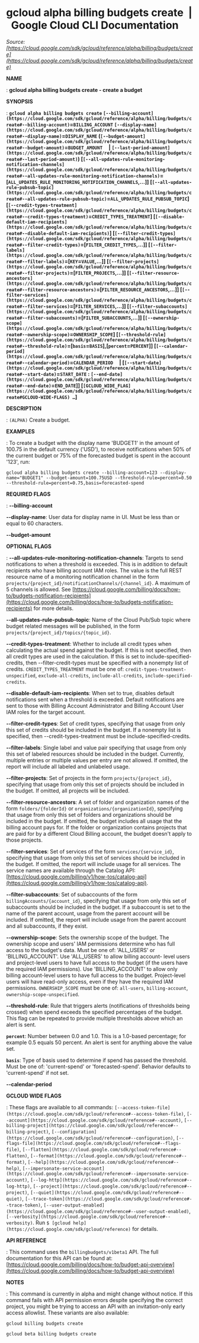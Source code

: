 # gcloud alpha billing budgets create  |  Google Cloud CLI Documentation

*Source: [https://cloud.google.com/sdk/gcloud/reference/alpha/billing/budgets/create](https://cloud.google.com/sdk/gcloud/reference/alpha/billing/budgets/create)*

**NAME**

: **gcloud alpha billing budgets create - create a budget**

**SYNOPSIS**

: **`gcloud alpha billing budgets create` `[--billing-account](https://cloud.google.com/sdk/gcloud/reference/alpha/billing/budgets/create#--billing-account)`=`BILLING_ACCOUNT` `[--display-name](https://cloud.google.com/sdk/gcloud/reference/alpha/billing/budgets/create#--display-name)`=`DISPLAY_NAME` (`[--budget-amount](https://cloud.google.com/sdk/gcloud/reference/alpha/billing/budgets/create#--budget-amount)`=`BUDGET_AMOUNT`     | `[--last-period-amount](https://cloud.google.com/sdk/gcloud/reference/alpha/billing/budgets/create#--last-period-amount)`) [`[--all-updates-rule-monitoring-notification-channels](https://cloud.google.com/sdk/gcloud/reference/alpha/billing/budgets/create#--all-updates-rule-monitoring-notification-channels)`=[`ALL_UPDATES_RULE_MONITORING_NOTIFICATION_CHANNELS`,…]] [`[--all-updates-rule-pubsub-topic](https://cloud.google.com/sdk/gcloud/reference/alpha/billing/budgets/create#--all-updates-rule-pubsub-topic)`=`ALL_UPDATES_RULE_PUBSUB_TOPIC`] [`[--credit-types-treatment](https://cloud.google.com/sdk/gcloud/reference/alpha/billing/budgets/create#--credit-types-treatment)`=`CREDIT_TYPES_TREATMENT`] [`[--disable-default-iam-recipients](https://cloud.google.com/sdk/gcloud/reference/alpha/billing/budgets/create#--disable-default-iam-recipients)`] [`[--filter-credit-types](https://cloud.google.com/sdk/gcloud/reference/alpha/billing/budgets/create#--filter-credit-types)`=[`FILTER_CREDIT_TYPES`,…]] [`[--filter-labels](https://cloud.google.com/sdk/gcloud/reference/alpha/billing/budgets/create#--filter-labels)`=[`KEY`=`VALUE`,…]] [`[--filter-projects](https://cloud.google.com/sdk/gcloud/reference/alpha/billing/budgets/create#--filter-projects)`=[`FILTER_PROJECTS`,…]] [`[--filter-resource-ancestors](https://cloud.google.com/sdk/gcloud/reference/alpha/billing/budgets/create#--filter-resource-ancestors)`=[`FILTER_RESOURCE_ANCESTORS`,…]] [`[--filter-services](https://cloud.google.com/sdk/gcloud/reference/alpha/billing/budgets/create#--filter-services)`=[`FILTER_SERVICES`,…]] [`[--filter-subaccounts](https://cloud.google.com/sdk/gcloud/reference/alpha/billing/budgets/create#--filter-subaccounts)`=[`FILTER_SUBACCOUNTS`,…]] [`[--ownership-scope](https://cloud.google.com/sdk/gcloud/reference/alpha/billing/budgets/create#--ownership-scope)`=`OWNERSHIP_SCOPE`] [`[--threshold-rule](https://cloud.google.com/sdk/gcloud/reference/alpha/billing/budgets/create#--threshold-rule)`=[`basis`=`BASIS`],[`percent`=`PERCENT`]] [`[--calendar-period](https://cloud.google.com/sdk/gcloud/reference/alpha/billing/budgets/create#--calendar-period)`=`CALENDAR_PERIOD`     | [`[--start-date](https://cloud.google.com/sdk/gcloud/reference/alpha/billing/budgets/create#--start-date)`=`START_DATE` : `[--end-date](https://cloud.google.com/sdk/gcloud/reference/alpha/billing/budgets/create#--end-date)`=`END_DATE`]] [`[GCLOUD_WIDE_FLAG](https://cloud.google.com/sdk/gcloud/reference/alpha/billing/budgets/create#GCLOUD-WIDE-FLAGS) …`]**

**DESCRIPTION**

: `(ALPHA)` Create a budget.

**EXAMPLES**

: To create a budget with the display name 'BUDGET1' in the amount of 100.75 in
the default currency ('USD'), to receive notifications when 50% of the current
budget or 75% of the forecasted budget is spent in the account '123', run:

```
gcloud alpha billing budgets create --billing-account=123 --display-name="BUDGET1" --budget-amount=100.75USD --threshold-rule=percent=0.50 --threshold-rule=percent=0.75,basis=forecasted-spend
```

**REQUIRED FLAGS**

: **--billing-account**

**--display-name**:
User data for display name in UI. Must be less than or equal to 60 characters.

**--budget-amount**

**OPTIONAL FLAGS**

: **--all-updates-rule-monitoring-notification-channels**:
Targets to send notifications to when a threshold is exceeded. This is in
addition to default recipients who have billing account IAM roles. The value is
the full REST resource name of a monitoring notification channel in the form
`projects/{project_id}/notificationChannels/{channel_id}`. A maximum
of 5 channels is allowed. See [https://cloud.google.com/billing/docs/how-to/budgets-notification-recipients](https://cloud.google.com/billing/docs/how-to/budgets-notification-recipients)
for more details.

**--all-updates-rule-pubsub-topic**:
Name of the Cloud Pub/Sub topic where budget related messages will be published,
in the form `projects/{project_id}/topics/{topic_id}`.

**--credit-types-treatment**:
Whether to include all credit types when calculating the actual spend against
the budget. If this is not specified, then all credit types are used in the
calculation. If this is set to include-specified-credits, then
--filter-credit-types must be specified with a nonempty list of credits.
`CREDIT_TYPES_TREATMENT` must be one of:
`credit-types-treatment-unspecified`,
`exclude-all-credits`, `include-all-credits`,
`include-specified-credits`.

**--disable-default-iam-recipients**:
When set to true, disables default notifications sent when a threshold is
exceeded. Default notifications are sent to those with Billing Account
Administrator and Billing Account User IAM roles for the target account.

**--filter-credit-types**:
Set of credit types, specifying that usage from only this set of credits should
be included in the budget. If a nonempty list is specified, then
--credit-types-treatment must be include-specified-credits.

**--filter-labels**:
Single label and value pair specifying that usage from only this set of labeled
resources should be included in the budget. Currently, multiple entries or
multiple values per entry are not allowed. If omitted, the report will include
all labeled and unlabeled usage.

**--filter-projects**:
Set of projects in the form `projects/{project_id}`, specifying that
usage from only this set of projects should be included in the budget. If
omitted, all projects will be included.

**--filter-resource-ancestors**:
A set of folder and organization names of the form
`folders/{folderId}` or `organizations/{organizationId}`,
specifying that usage from only this set of folders and organizations should be
included in the budget. If omitted, the budget includes all usage that the
billing account pays for. If the folder or organization contains projects that
are paid for by a different Cloud Billing account, the budget doesn't apply to
those projects.

**--filter-services**:
Set of services of the form `services/{service_id}`, specifying that
usage from only this set of services should be included in the budget. If
omitted, the report will include usage for all services. The service names are
available through the Catalog API: [https://cloud.google.com/billing/v1/how-tos/catalog-api](https://cloud.google.com/billing/v1/how-tos/catalog-api).

**--filter-subaccounts**:
Set of subaccounts of the form `billingAccounts/{account_id}`,
specifying that usage from only this set of subaccounts should be included in
the budget. If a subaccount is set to the name of the parent account, usage from
the parent account will be included. If omitted, the report will include usage
from the parent account and all subaccounts, if they exist.

**--ownership-scope**:
Sets the ownership scope of the budget. The ownership scope and users' IAM
permissions determine who has full access to the budget's data.
Must be one of: 'ALL_USERS' or 'BILLING_ACCOUNT'. Use 'ALL_USERS' to allow
billing account- level users and project-level users to have full access to the
budget (if the users have the required IAM permissions). Use 'BILLING_ACCOUNT'
to allow only billing account-level users to have full access to the budget.
Project-level users will have read-only access, even if they have the required
IAM permissions.
`OWNERSHIP_SCOPE` must be one of: `all-users`,
`billing-account`, `ownership-scope-unspecified`.

**--threshold-rule**:
Rule that triggers alerts (notifications of thresholds being crossed) when spend
exceeds the specified percentages of the budget. This flag can be repeated to
provide multiple thresholds above which an alert is sent.

**`percent`**:
Number between 0.0 and 1.0. This is a 1.0-based percentage; for example 0.5
equals 50 percent. An alert is sent for anything above the value set.

**`basis`**:
Type of basis used to determine if spend has passed the threshold. Must be one
of: 'current-spend' or 'forecasted-spend'. Behavior defaults to 'current-spend'
if not set.

**--calendar-period**

**GCLOUD WIDE FLAGS**

: These flags are available to all commands: `[--access-token-file](https://cloud.google.com/sdk/gcloud/reference#--access-token-file)`,
`[--account](https://cloud.google.com/sdk/gcloud/reference#--account)`, `[--billing-project](https://cloud.google.com/sdk/gcloud/reference#--billing-project)`,
`[--configuration](https://cloud.google.com/sdk/gcloud/reference#--configuration)`,
`[--flags-file](https://cloud.google.com/sdk/gcloud/reference#--flags-file)`,
`[--flatten](https://cloud.google.com/sdk/gcloud/reference#--flatten)`, `[--format](https://cloud.google.com/sdk/gcloud/reference#--format)`, `[--help](https://cloud.google.com/sdk/gcloud/reference#--help)`, `[--impersonate-service-account](https://cloud.google.com/sdk/gcloud/reference#--impersonate-service-account)`,
`[--log-http](https://cloud.google.com/sdk/gcloud/reference#--log-http)`,
`[--project](https://cloud.google.com/sdk/gcloud/reference#--project)`, `[--quiet](https://cloud.google.com/sdk/gcloud/reference#--quiet)`, `[--trace-token](https://cloud.google.com/sdk/gcloud/reference#--trace-token)`, `[--user-output-enabled](https://cloud.google.com/sdk/gcloud/reference#--user-output-enabled)`,
`[--verbosity](https://cloud.google.com/sdk/gcloud/reference#--verbosity)`.
Run `$ [gcloud help](https://cloud.google.com/sdk/gcloud/reference)` for details.

**API REFERENCE**

: This command uses the `billingbudgets/v1beta1` API. The full
documentation for this API can be found at: [https://cloud.google.com/billing/docs/how-to/budget-api-overview](https://cloud.google.com/billing/docs/how-to/budget-api-overview)

**NOTES**

: This command is currently in alpha and might change without notice. If this
command fails with API permission errors despite specifying the correct project,
you might be trying to access an API with an invitation-only early access
allowlist. These variants are also available:

```
gcloud billing budgets create
```

```
gcloud beta billing budgets create
```